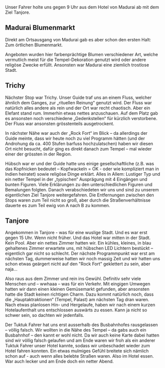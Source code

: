 Unser Fahrer holte uns gegen 9 Uhr aus dem Hotel von Madurai ab mit dem Ziel Tanjore. 

## Madurai Blumenmarkt

Direkt am Ortsausgang von Madurai gab es aber schon den ersten Halt: Zum örtlichen Blumenmarkt. 

Angeboten wurden hier farbenprächtige Blumen verschiedener Art, welche vermutlich meist für die Tempel-Dekoration genutzt wird oder andere religöse Zwecke erfüllt. Ansonsten war Madurai eine ziemlich trostlose Stadt.

## Trichy

Nächster Stop war Trichy. Unser Guide traf uns an einem Fluss, welcher ähnlich dem Ganges, zur „rituellen Reinung“ genutzt wird. Der Fluss war natürlich alles andere als rein und der Ort war recht chaotisch. Aber ein Elefant stand rum. Immerhin etwas nettes anzuschauen.
Auf dem Platz gab es ansonsten noch verschiedene „Gedenkstellen“ für kürzlich verstorbene. 
Der Fluss war ansonsten grösstenteils ausgetrockent. 

In nächster Nähe war auch der „Rock Fort“ im Blick – da allerdings der Guide meinte, dass wir heute noch zu viel Programm hätten (und der Androhung da ca. 400 Stufen barfuss hochzulatschen) haben wir diesen Ort nicht besucht, dafür ging es direkt danach zum Tempel – mal wieder einer der grössten in der Region.

Hübsch war er und der Guide hatte uns einige gesellschaftliche (z.B. was das Kopfnicken bedeutet – Kopfwackeln = OK - oder wie kompliziert man in Indien heiratet) sowie religöse Dinge erklärt. Alles in Allem: Lustiger Typ und ein netter Tempel in der „typischen“ Ausprägung mit 4 Eingängen und bunten Figuren. Viele Erklärungen zu den unterschiedlichen Figuren und Bemalungen folgten. Danach verabschiedeten wir uns und sind zu unserem eigentlichen Ziel Tanjore weitergefahren. Die Entfernungen zwischen den Stops waren zum Teil nicht so groß, aber durch die Straßenverhältnisse dauerte es zum Teil ewig von A nach B zu kommen.

## Tanjore

Angekommen in Tanjore - was für eine wuslige Stadt. Und es war erst gegen 15 Uhr. Wenn nicht früher. Und das Hotel war mitten in der Stadt. Kein Pool. Aber ein nettes Zimmer hatten wir. Ein kühles, kleines, in blau gehaltenes Zimmer erwartete uns, mit hübschen LED Lichtern bestückt – eigentlich gar nicht so schlecht. Der nächste Programmpunkt war erst am nächsten Tag, dummerweise hatten wir noch massig Zeit und wir hatten uns schon etwas geärgert nicht auf den "Rock Fort" geklettert zu sein, aber naja...

Also raus aus dem Zimmer und rein ins Gewühl. Definitiv sehr viele Menschen und – wwhaaa – was für ein Verkehr. Mit eingigen Umwegen hatten wir dann einen kleinen Gemüsemarkt gefunden, aber ansonsten hatte die Stadt keinen richtigen Charm. Dazu kommt natürlich noch, dass die „Hauptaktraktionen“ (Tempel, Palast) am nächsten Tag dran waren. Nach etwas planlosen Hin- und Hergelaufe, haben wir nach einem kurzen Hotelaufenthalt uns entschlossen auswärts zu essen. Kann ja nicht so schwer sein, so dachten wir jedenfalls.

Der Tuktuk Fahrer hat uns erst ausserhalb des Busbahnhofes rausgelassen – völlig falsch. Wir wollten in die Nähe des Tempel – da gabs auch ein Busbahnhof – den kannt er wohl nicht. Da wir auch keine Karte dabei hatten sind wir völlig falsch gelaufen und am Ende waren wir froh als ein anderer Tuktuk Fahrer unser Hotel kannte, sodass wir unbeschadet wieder zum Hotel fahren konnten. Ein etwas mulmiges Gefühl breitete sich nämlich schon auf - auch wenn alles belebte Straßen waren.
Also im Hotel essen. War auch lecker und am Ende doch ein netter Abend.
